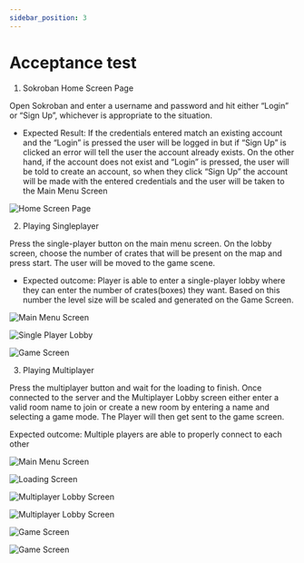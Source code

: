 ```yaml
---
sidebar_position: 3
---
```

# Acceptance test

1. Sokroban Home Screen Page

Open Sokroban and enter a username and password and hit either “Login” or “Sign Up”, whichever is appropriate to the situation.

- Expected Result: If the credentials entered match an existing account and the “Login” is pressed the user will be logged in but if “Sign Up” is clicked an error will tell the user the account already exists. On the other hand, if the account does not exist and “Login” is pressed, the user will be told to create an account, so when they click “Sign Up” the account will be made with the entered credentials and the user will be taken to the Main Menu Screen

![Home Screen Page](/documentation/static/img/Homescreen.jpg)



2. Playing Singleplayer 

Press the single-player button on the main menu screen. On the lobby screen, choose the number of crates that will be present on the map and press start. The user will be moved to the game scene.

- Expected outcome: Player is able to enter a single-player lobby where they can enter the number of crates(boxes) they want. Based on this number the level size will be scaled and generated on the Game Screen.

![Main Menu Screen](/documentation/static/img/singleplayer1.jpg)

![Single Player Lobby](/documentation/static/img/singleplayer2.jpg)

![Game Screen](/documentation/static/img/singleplayer3.jpg)


3. Playing Multiplayer

Press the multiplayer button and wait for the loading to finish. Once connected to the server and the Multiplayer Lobby screen either enter a valid room name to join or create a new room by entering a name and selecting a game mode. The Player will then get sent to the game screen.

Expected outcome: Multiple players are able to properly connect to each other 

![Main Menu Screen](/documentation/static/img/Multiplayer1.jpg)

![Loading Screen](/documentation/static/img/Multiplayer2.jpg)

![Multiplayer Lobby Screen](/documentation/static/img/Multiplayer3.jpg)

![Multiplayer Lobby Screen](/documentation/static/img/Multiplayer4.jpg)

![Game Screen](/documentation/static/img/Multiplayer5.jpg)

![Game Screen](/documentation/static/img/Multiplayer6.jpg)




